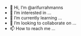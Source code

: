 - 👋 Hi, I’m @arifurrahmanns
- 👀 I’m interested in ...
- 🌱 I’m currently learning ...
- 💞️ I’m looking to collaborate on ...
- 📫 How to reach me ...

<!---
arifurrahmanns/arifurrahmanns is a ✨ special ✨ repository because its `README.md` (this file) appears on your GitHub profile.
You can click the Preview link to take a look at your changes.
--->
